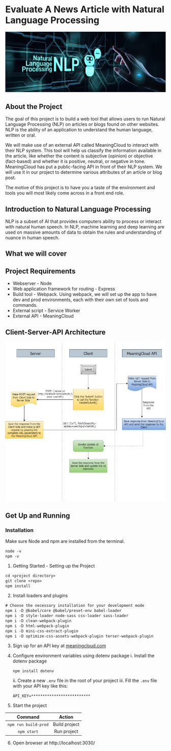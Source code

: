# Evaluate A News Article with Natural Language Processing

<img src="images/nlp.jpeg" width="1000">

## About the Project
The goal of this project is to build a web tool that allows users to run Natural Language Processing (NLP) on articles or blogs found on other websites. NLP is the ability of an application to understand the human language, written or oral.

We will make use of an external API called MeaningCloud to interact with their NLP system. This tool will help us classify the information available in the article, like whether the content is subjective (opinion) or objective (fact-based) and whether it is positive, neutral, or negative in tone. MeaningCloud has put a public-facing API in front of their NLP system. We will use it in our project to determine various attributes of an article or blog post.

The motive of this project is to have you a taste of the environment and tools you will most likely come across in a front end role. 


## Introduction to Natural Language Processing

NLP is a subset of AI that provides computers ability to process or interact with natural human speech. In NLP, machine learning and deep learning are used on massive amounts of data to obtain the rules and understanding of nuance in human speech.
## What we will cover

## Project Requirements

* Webserver - Node
* Web application framework for routing - Express
* Build tool - Webpack. Using webpack, we will set up the app to have dev and prod environments, each with their own set of tools and commands.
* External script - Service Worker
* External API - MeaningCloud

## Client-Server-API Architecture

<img src="images/Architecture_NLP_MeaningCloudAPI.jpg" width="1000">

## Get Up and Running

### Installation
Make sure Node and npm are installed from the terminal.
```
node -v
npm -v
```

1. Getting Started - Setting up the Project
```
cd <project directory>
git clone <repo>
npm install
```

2. Install loaders and plugins
```
# Choose the necessary installation for your development mode
npm i -D @babel/core @babel/preset-env babel-loader
npm i -D style-loader node-sass css-loader sass-loader
npm i -D clean-webpack-plugin
npm i -D html-webpack-plugin
npm i -D mini-css-extract-plugin
npm i -D optimize-css-assets-webpack-plugin terser-webpack-plugin
```
3. Sign up for an API key at [meaningcloud.com](https://www.meaningcloud.com/developer/create-account)

4. Configure environment variables using dotenv package
	i. Install the dotenv package
	```
	npm install dotenv
	```
	ii. Create a new `.env` file in the root of your project
	iii. Fill the `.env` file with your API key like this:
	```
	API_KEY=**************************
	```
5. Start the project

Command | Action
:------------: | :-------------:
`npm run build-prod` | Build project
`npm start` | Run project

6. Open browser at http://localhost:3030/

